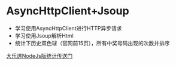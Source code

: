 # AsyncHttpClient+Jsoup
- 学习使用AsyncHttpClient进行HTTP异步请求
- 学习使用Jsoup解析Html
- 统计下历史双色球（官网前15页），所有中奖号码出现的次数并排序

<a href="https://github.com/shinelon/nodejsdemo">大乐透NodeJs版统计传送门</a>

